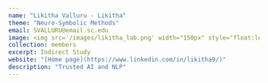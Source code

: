 ```yaml
---
name: "Likitha Valluru - Likitha"
theme: "Neuro-Symbolic Methods"
email: SVALLURU@email.sc.edu
image: <img src='/images/likitha_lab.png' width="150px" style="float:left; margin:0px 10px 0px 0px;">
collection: members
excerpt: Indirect Study
website: "[Home page](https://www.linkedin.com/in/likitha9/)"
description: "Trusted AI and NLP"  
---
```

